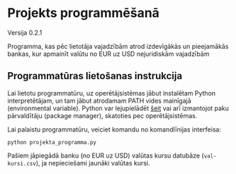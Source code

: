 # Projekts programmēšanā
Versija 0.2.1

Programma, kas pēc lietotāja vajadzībām atrod
izdevīgākās un pieejamākās bankas, kur apmainīt valūtu no EUR uz USD
nejuridiskām vajadzībām

## Programmatūras lietošanas instrukcija

Lai lietotu programmatūru, uz operētājsistēmas jābut instalētam Python interpretētājam, un tam jābut atrodamam PATH vides mainīgajā (environmental variable).
Python var lejupielādēt [šeit](https://www.python.org/downloads/) vai arī izmantojot paku pārvaldītāju (package manager), skatoties pec operētājsistēmas.

Lai palaistu programmatūru, veiciet komandu no komandlīnijas interfeisa:

```
python projekta_programma.py
```

Pašiem jāpiegādā banku (no EUR uz USD) valūtas kursu datubāze (`val-kursi.csv`), ja nepieciešami jaunāki valūtas kursi.
